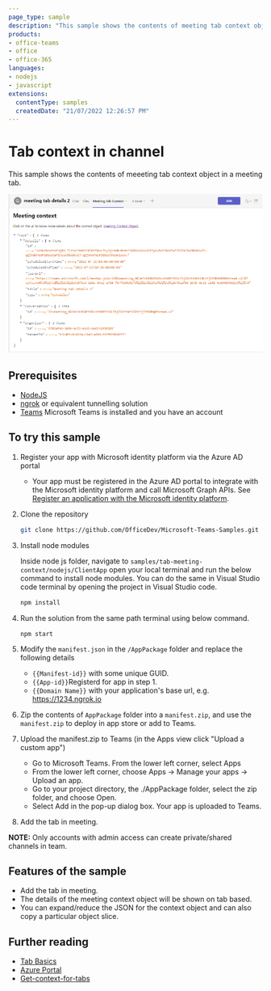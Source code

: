 ```yaml
---
page_type: sample
description: "This sample shows the contents of meeting tab context object."
products:
- office-teams
- office
- office-365
languages:
- nodejs
- javascript
extensions:
  contentType: samples
  createdDate: "21/07/2022 12:26:57 PM"
---
```


# Tab context in channel

This sample shows the contents of meeeting tab context object in a meeting tab.

![meeting tab context](Images/meetingTabContext.png)

## Prerequisites

- [NodeJS](https://nodejs.org/en/)
- [ngrok](https://ngrok.com/) or equivalent tunnelling solution
- [Teams](https://teams.microsoft.com) Microsoft Teams is installed and you have an account


## To try this sample

1) Register your app with Microsoft identity platform via the Azure AD portal
    - Your app must be registered in the Azure AD portal to integrate with the Microsoft identity platform and call Microsoft Graph APIs. See [Register an application with the Microsoft identity platform](https://docs.microsoft.com/en-us/graph/auth-register-app-v2). 

2) Clone the repository
   ```bash
   git clone https://github.com/OfficeDev/Microsoft-Teams-Samples.git
   ```
3) Install node modules

   Inside node js folder,  navigate to `samples/tab-meeting-context/nodejs/ClientApp` open your local terminal and run the below command to install node modules. You can do the same in Visual Studio code terminal by opening the project in Visual Studio code.

    ```bash
    npm install

4) Run the solution from the same path terminal using below command.

    ```
    npm start
    ```
5) Modify the `manifest.json` in the `/AppPackage` folder and replace the following details
   - `{{Manifest-id}}` with some unique GUID.
   - `{{App-id}}`Registerd for app in step 1.
   - `{{Domain Name}}` with your application's base url, e.g. https://1234.ngrok.io

6) Zip the contents of `AppPackage` folder into a `manifest.zip`, and use the `manifest.zip` to deploy in app store or add to Teams.
    
7) Upload the manifest.zip to Teams (in the Apps view click "Upload a custom app")
   - Go to Microsoft Teams. From the lower left corner, select Apps
   - From the lower left corner, choose Apps -> Manage your apps -> Upload an app.
   - Go to your project directory, the ./AppPackage folder, select the zip folder, and choose Open.
   - Select Add in the pop-up dialog box. Your app is uploaded to Teams.
   
8) Add the tab in meeting.

 **NOTE:** Only accounts with admin access can create private/shared channels in team.

## Features of the sample

- Add the tab in meeting.
- The details of the meeting context object will be shown on tab based.
- You can expand/reduce the JSON for the context object and can also copy a particular object slice.

## Further reading

- [Tab Basics](https://docs.microsoft.com/en-us/microsoftteams/platform/tabs/how-to/create-channel-group-tab?pivots=node-java-script)
- [Azure Portal](https://portal.azure.com)
- [Get-context-for-tabs](https://docs.microsoft.com/en-us/microsoftteams/platform/tabs/how-to/access-teams-context#retrieve-context-in-private-channels)
